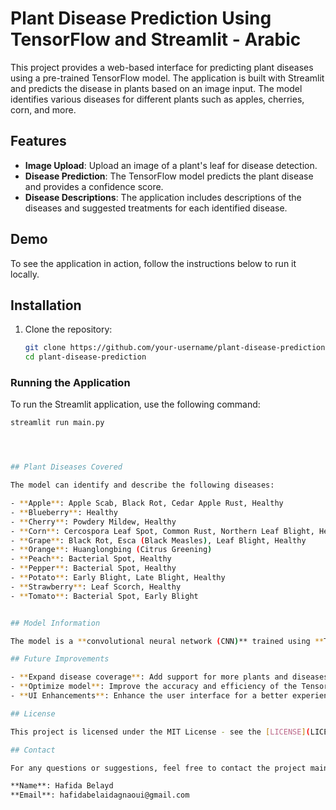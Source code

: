 # Plant Disease Prediction Using TensorFlow and Streamlit - Arabic

This project provides a web-based interface for predicting plant diseases using a pre-trained TensorFlow model. The application is built with Streamlit and predicts the disease in plants based on an image input. The model identifies various diseases for different plants such as apples, cherries, corn, and more.

## Features

- **Image Upload**: Upload an image of a plant's leaf for disease detection.
- **Disease Prediction**: The TensorFlow model predicts the plant disease and provides a confidence score.
- **Disease Descriptions**: The application includes descriptions of the diseases and suggested treatments for each identified disease.

## Demo

To see the application in action, follow the instructions below to run it locally.

## Installation

1. Clone the repository:
   ```bash
   git clone https://github.com/your-username/plant-disease-prediction.git
   cd plant-disease-prediction

### Running the Application

To run the Streamlit application, use the following command:
```bash
streamlit run main.py




## Plant Diseases Covered

The model can identify and describe the following diseases:

- **Apple**: Apple Scab, Black Rot, Cedar Apple Rust, Healthy
- **Blueberry**: Healthy
- **Cherry**: Powdery Mildew, Healthy
- **Corn**: Cercospora Leaf Spot, Common Rust, Northern Leaf Blight, Healthy
- **Grape**: Black Rot, Esca (Black Measles), Leaf Blight, Healthy
- **Orange**: Huanglongbing (Citrus Greening)
- **Peach**: Bacterial Spot, Healthy
- **Pepper**: Bacterial Spot, Healthy
- **Potato**: Early Blight, Late Blight, Healthy
- **Strawberry**: Leaf Scorch, Healthy
- **Tomato**: Bacterial Spot, Early Blight


## Model Information

The model is a **convolutional neural network (CNN)** trained using **TensorFlow** and **Keras**. It processes images resized to **128x128 pixels** and outputs a predicted disease along with the confidence level.

## Future Improvements

- **Expand disease coverage**: Add support for more plants and diseases.
- **Optimize model**: Improve the accuracy and efficiency of the TensorFlow model.
- **UI Enhancements**: Enhance the user interface for a better experience.

## License

This project is licensed under the MIT License - see the [LICENSE](LICENSE) file for details.

## Contact

For any questions or suggestions, feel free to contact the project maintainer:

**Name**: Hafida Belayd  
**Email**: hafidabelaidagnaoui@gmail.com